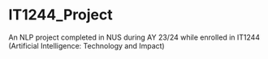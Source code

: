 # IT1244_Project
An NLP project completed in NUS during AY 23/24 while enrolled in IT1244 (Artificial Intelligence: Technology and Impact)
